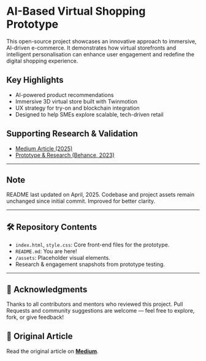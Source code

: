 # AI-Based Virtual Shopping Prototype

This open-source project showcases an innovative approach to immersive, AI-driven e-commerce. It demonstrates how virtual storefronts and intelligent personalisation can enhance user engagement and redefine the digital shopping experience.

## Key Highlights

- AI-powered product recommendations  
- Immersive 3D virtual store built with Twinmotion  
- UX strategy for try-on and blockchain integration  
- Designed to help SMEs explore scalable, tech-driven retail  

## Supporting Research & Validation

- [Medium Article (2025)](https://medium.com/@anushkaguptaofficial/virtual-shopping-ai-driven-influence-revolutionizing-how-brands-approach-e-commerce-f3d71518e4be)
- [Prototype & Research (Behance, 2023)](https://www.behance.net/gallery/181432519/Follow-or-Get-Followed-Ai-driven-Virtual-Shopping)

---
## Note

README last updated on April, 2025. Codebase and project assets remain unchanged since initial commit. Improved for better clarity.

---

## 🛠️ Repository Contents

- `index.html`, `style.css`: Core front-end files for the prototype.
- `README.md`: You are here!
- `/assets`: Placeholder visual elements.
- Research & engagement snapshots from prototype testing.

---

## 🙌 Acknowledgments

Thanks to all contributors and mentors who reviewed this project. Pull Requests and community suggestions are welcome — feel free to explore, fork, or give feedback!


## 📖 Original Article
Read the original article on **[Medium](https://medium.com/@anushkaguptaofficial/virtual-shopping-ai-driven-influence-revolutionizing-how-brands-approach-e-commerce-f3d71518e4be)**.
